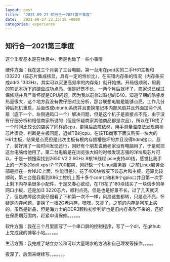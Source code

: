 ```yaml
---
layout: post
title:  "2021-09-27-知行合一2021第三季度"
date:   2021-09-27 23:35:18 +0800
categories: experience
---
```

[](2021-09-27-知行合一2021第三季度)

## 知行合一2021第三季度

这个季度基本是在休息中，但是也做了一些小事情

硬件方面：我在这三个月装了三台电脑，第一台用在pdd买的二手H61主板和I33220（该芯片集成核显，具有一定的性价比），在买错内存条的情况（内存条买成ddr3 1333Hz，其实可以买更高频率的内存条）就开始搞，开局很顺利，用我的笔记本拆下的硬盘成功点亮，但是好景不长，一两个月后就坏了，商家说已经过保修期并且严重怀疑是CPU问题，因为我以前修过联想的E40，知道早期的酷睿发热量很大，这个地方我没有做仔细对比分析，那台联想电脑是能够点亮，工作几分钟后死机重启，后面改成ubuntu系统并且更换笔记本内部风扇并且外面加两个风扇（底下一个，左侧通风口一个）解决问题，但是这个机子是直接点不亮，由于没有仔细分析和相信商家所说的（但是怀疑商家其他商品都是次品），所以在TB找了一个时间比较长的店买了同样的cpu，更换后故障依然，用手测量温度法发现南桥芯片很烫，判断是主板问题，退掉TB的cpu，在该TB商家下面又购买一块大的H61主板，结果是点亮但是此次主板有根内存插槽是坏的并且没得hdmi接口，忍了，装好用了一段时间发现还行，刚好有个朋友说他老家没有电脑用了，于是就把这台电脑给他用了。第二台电脑是在浏览张大妈的时候发现志强的洋垃圾芯片可以，于是一顿搜索找到2650 V2 2.6GHz 8核16线程 pcie支持40线，感觉比我手上的一万多的dell xps i7-11700都爽，刚好缺一个Linux服务器（之前Linux服务全部是挂在一台NUC上面，性能很差），花了400块钱买下该芯片和主板，还算比较顺利，第三台是我看到X86工控机上面十多个com口和和8个gpio口并且第一次手上剩下内存条很多小配件，于是又春心欲动，在TB花了180块钱买了一块信步的单网口小板，还是加i3 3220芯片，顺利点亮，但是也是好景不长，过了几天就灭了，但是故障这次我仔细看了下和第一次不一样，风扇这些都转，只是点不亮，怀疑是内存问题，更换了一根2G老内存，嘿嘿，又亮了，之前的内存是狗东上买的，虽然是新品，但是海力士的DDR3颗粒初步判断也是旧内存条吹下来的，还好在保质期范围内，赶紧申请保修。。。。。。

软件方面：我在三个月里面写了一个串口屏的控制程序，写了一个dll，在github上完成我的博客小站。。。。。。

生活方面：我完成了站立办公和可以大量喝水的方法和自己理发等操作。。。。。

夜深了，后面来继续写。。。。。。。


